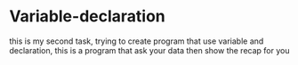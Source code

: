 # Variable-declaration
this is my second task, trying to create program that use variable and declaration, this is a program that ask your data then show the recap for you
